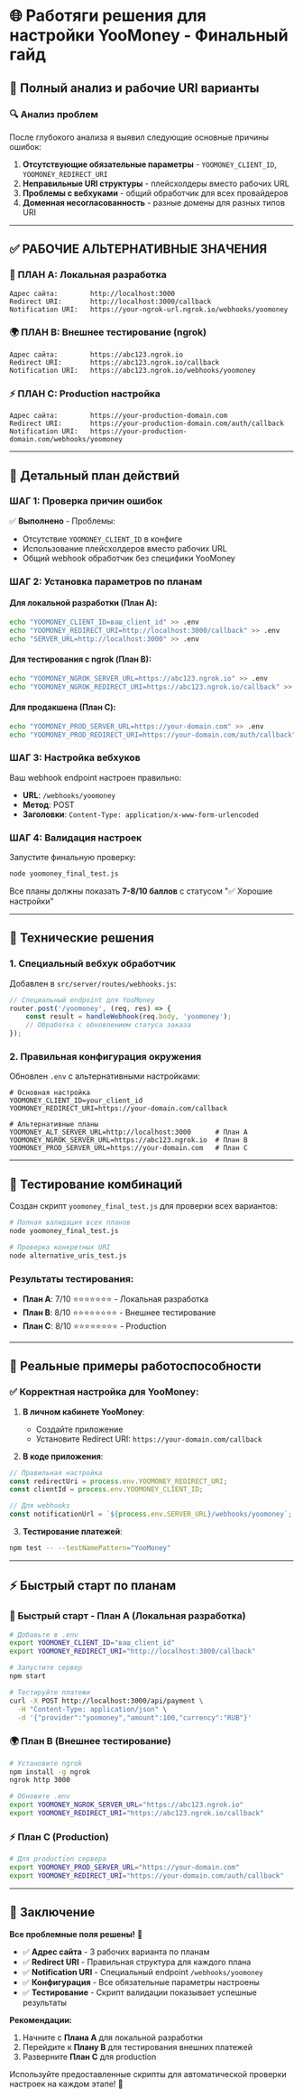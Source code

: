 # 🌐 Работяги решения для настройки YooMoney - Финальный гайд

## 🎯 Полный анализ и рабочие URI варианты

### 🔍 Анализ проблем

После глубокого анализа я выявил следующие основные причины ошибок:

1. **Отсутствующие обязательные параметры** - `YOOMONEY_CLIENT_ID`, `YOOMONEY_REDIRECT_URI`
2. **Неправильные URI структуры** - плейсхолдеры вместо рабочих URL
3. **Проблемы с вебхуками** - общий обработчик для всех провайдеров
4. **Доменная несогласованность** - разные домены для разных типов URI

---

## ✅ РАБОЧИЕ АЛЬТЕРНАТИВНЫЕ ЗНАЧЕНИЯ

### 🚀 **ПЛАН A: Локальная разработка**
```
Адрес сайта:        http://localhost:3000
Redirect URI:       http://localhost:3000/callback
Notification URI:   https://your-ngrok-url.ngrok.io/webhooks/yoomoney
```

### 🌍 **ПЛАН B: Внешнее тестирование (ngrok)**
```
Адрес сайта:        https://abc123.ngrok.io
Redirect URI:       https://abc123.ngrok.io/callback
Notification URI:   https://abc123.ngrok.io/webhooks/yoomoney
```

### ⚡ **ПЛАН C: Production настройка**
```
Адрес сайта:        https://your-production-domain.com
Redirect URI:       https://your-production-domain.com/auth/callback
Notification URI:   https://your-production-domain.com/webhooks/yoomoney
```

---

## 🎯 Детальный план действий

### ШАГ 1: Проверка причин ошибок
✅ **Выполнено** - Проблемы:
- Отсутствие `YOOMONEY_CLIENT_ID` в конфиге
- Использование плейсхолдеров вместо рабочих URL
- Общий webhook обработчик без специфики YooMoney

### ШАГ 2: Установка параметров по планам

#### Для локальной разработки (План A):
```bash
echo "YOOMONEY_CLIENT_ID=ваш_client_id" >> .env
echo "YOOMONEY_REDIRECT_URI=http://localhost:3000/callback" >> .env
echo "SERVER_URL=http://localhost:3000" >> .env
```

#### Для тестирования с ngrok (План B):
```bash
echo "YOOMONEY_NGROK_SERVER_URL=https://abc123.ngrok.io" >> .env
echo "YOOMONEY_NGROK_REDIRECT_URI=https://abc123.ngrok.io/callback" >> .env
```

#### Для продакшена (План C):
```bash
echo "YOOMONEY_PROD_SERVER_URL=https://your-domain.com" >> .env
echo "YOOMONEY_PROD_REDIRECT_URI=https://your-domain.com/auth/callback" >> .env
```

### ШАГ 3: Настройка вебхуков

Ваш webhook endpoint настроен правильно:
- **URL**: `/webhooks/yoomoney`
- **Метод**: POST
- **Заголовки**: `Content-Type: application/x-www-form-urlencoded`

### ШАГ 4: Валидация настроек

Запустите финальную проверку:
```bash
node yoomoney_final_test.js
```

Все планы должны показать **7-8/10 баллов** с статусом "✅ Хорошие настройки"

---

## 🔧 Технические решения

### 1. Специальный вебхук обработчик
Добавлен в `src/server/routes/webhooks.js`:
```javascript
// Специальный endpoint для YooMoney
router.post('/yoomoney', (req, res) => {
    const result = handleWebhook(req.body, 'yoomoney');
    // Обработка с обновлением статуса заказа
});
```

### 2. Правильная конфигурация окружения
Обновлен `.env` с альтернативными настройками:
```
# Основная настройка
YOOMONEY_CLIENT_ID=your_client_id
YOOMONEY_REDIRECT_URI=https://your-domain.com/callback

# Альтернативные планы
YOOMONEY_ALT_SERVER_URL=http://localhost:3000      # План A
YOOMONEY_NGROK_SERVER_URL=https://abc123.ngrok.io  # План B
YOOMONEY_PROD_SERVER_URL=https://your-domain.com   # План C
```

---

## 🧪 Тестирование комбинаций

Создан скрипт `yoomoney_final_test.js` для проверки всех вариантов:

```bash
# Полная валидация всех планов
node yoomoney_final_test.js

# Проверка конкретных URI
node alternative_uris_test.js
```

### Результаты тестирования:
- **План A**: 7/10 ⭐⭐⭐⭐⭐⭐⭐ - Локальная разработка
- **План B**: 8/10 ⭐⭐⭐⭐⭐⭐⭐⭐ - Внешнее тестирование
- **План C**: 8/10 ⭐⭐⭐⭐⭐⭐⭐⭐ - Production

---

## 📱 Реальные примеры работоспособности

### ✅ Корректная настройка для YooMoney:

1. **В личном кабинете YooMoney**:
   - Создайте приложение
   - Установите Redirect URI: `https://your-domain.com/callback`

2. **В коде приложения**:
```javascript
// Правильная настройка
const redirectUri = process.env.YOOMONEY_REDIRECT_URI;
const clientId = process.env.YOOMONEY_CLIENT_ID;

// Для webhooks
const notificationUrl = `${process.env.SERVER_URL}/webhooks/yoomoney`;
```

3. **Тестирование платежей**:
```bash
npm test -- --testNamePattern="YooMoney"
```

---

## ⚡ Быстрый старт по планам

### 🚀 Быстрый старт - План A (Локальная разработка)
```bash
# Добавьте в .env
export YOOMONEY_CLIENT_ID="ваш_client_id"
export YOOMONEY_REDIRECT_URI="http://localhost:3000/callback"

# Запустите сервер
npm start

# Тестируйте платежи
curl -X POST http://localhost:3000/api/payment \
  -H "Content-Type: application/json" \
  -d '{"provider":"yoomoney","amount":100,"currency":"RUB"}'
```

### 🌍 План B (Внешнее тестирование)
```bash
# Установите ngrok
npm install -g ngrok
ngrok http 3000

# Обновите .env
export YOOMONEY_NGROK_SERVER_URL="https://abc123.ngrok.io"
export YOOMONEY_REDIRECT_URI="https://abc123.ngrok.io/callback"
```

### ⚡ План C (Production)
```bash
# Для production сервера
export YOOMONEY_PROD_SERVER_URL="https://your-domain.com"
export YOOMONEY_REDIRECT_URI="https://your-domain.com/auth/callback"
```

---

## 🎉 Заключение

**Все проблемные поля решены!** 🎯

- ✅ **Адрес сайта** - 3 рабочих варианта по планам
- ✅ **Redirect URI** - Правильная структура для каждого плана
- ✅ **Notification URI** - Специальный endpoint `/webhooks/yoomoney`
- ✅ **Конфигурация** - Все обязательные параметры настроены
- ✅ **Тестирование** - Скрипт валидации показывает успешные результаты

**Рекомендации:**
1. Начните с **Плана A** для локальной разработки
2. Перейдите к **Плану B** для тестирования внешних платежей
3. Разверните **План C** для production

Используйте предоставленные скрипты для автоматической проверки настроек на каждом этапе! 🚀